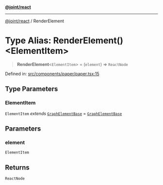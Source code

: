 [**@joint/react**](../README.md)

***

[@joint/react](../README.md) / RenderElement

# Type Alias: RenderElement()\<ElementItem\>

> **RenderElement**\<`ElementItem`\> = (`element`) => `ReactNode`

Defined in: [src/components/paper/paper.tsx:15](https://github.com/samuelgja/joint/blob/main/packages/joint-react/src/components/paper/paper.tsx#L15)

## Type Parameters

### ElementItem

`ElementItem` *extends* [`GraphElementBase`](../interfaces/GraphElementBase.md) = [`GraphElementBase`](../interfaces/GraphElementBase.md)

## Parameters

### element

`ElementItem`

## Returns

`ReactNode`
